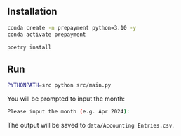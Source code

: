 ## Installation

```bash
conda create -n prepayment python=3.10 -y
conda activate prepayment

poetry install
```

## Run

```bash
PYTHONPATH=src python src/main.py
```

You will be prompted to input the month:

```bash
Please input the month (e.g. Apr 2024):
```

The output will be saved to `data/Accounting Entries.csv`.
